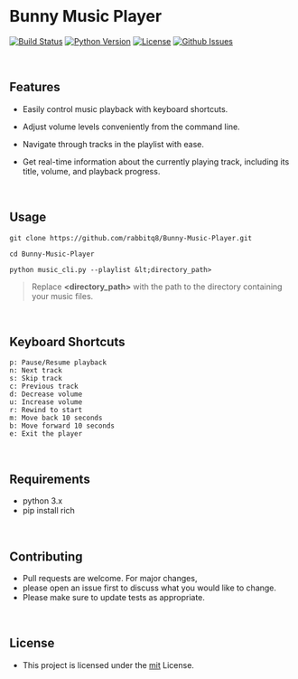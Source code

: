 
<br>

# Bunny Music Player

[![Build Status](https://travis-ci.org/rabbitq8/Bunny-Music-Player.svg?branch=master)](https://travis-ci.org/rabbitq8/Bunny-Music-Player)
[![Python Version](https://img.shields.io/badge/Python-3.x-blue.svg)](https://www.python.org/downloads/windows/)
[![License](https://img.shields.io/badge/License-MIT-yellow.svg)](https://opensource.org/licenses/MIT)
[![Github Issues](https://img.shields.io/github/issues/rabbitq8/Bunny-Music-Player.svg)](https://github.com/rabbitq8/Bunny-Music-Player/issues)

<br>

## Features

- Easily control music playback with keyboard shortcuts.

- Adjust volume levels conveniently from the command line.

- Navigate through tracks in the playlist with ease.
 
- Get real-time information about the currently playing track, including its title, volume, and playback progress.
 

<br>

## Usage

```
git clone https://github.com/rabbitq8/Bunny-Music-Player.git

cd Bunny-Music-Player

python music_cli.py --playlist &lt;directory_path>

```

> Replace **<directory_path>** with the path to the directory containing your music files.

<br>

## Keyboard Shortcuts
```
p: Pause/Resume playback
n: Next track
s: Skip track
c: Previous track
d: Decrease volume
u: Increase volume
r: Rewind to start
m: Move back 10 seconds
b: Move forward 10 seconds
e: Exit the player
```
<br>

## Requirements

- python 3.x
- pip install rich
  
<br>

## Contributing

- Pull requests are welcome. For major changes,
- please open an issue first to discuss what you would like to change.
- Please make sure to update tests as appropriate.


<br>

## License

- This project is licensed under the [mit](License) License.
